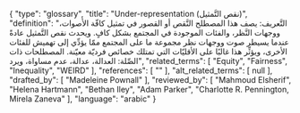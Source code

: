 {
    "type": "glossary",
    "title": "Under-representation (نقص التَّمثيل)",
    "definition": "التَّعريف: يصف هذا المصطلح النَّقص أو القصور في تمثيل كافّة الأصوات، ووجهات النَّظر، والفئات الموجودة في المجتمع بشكل كافٍ.  ويحدث نقص التَّمثيل عادةً عندما يسيطر صوت ووجهات نظر مجموعة ما على المجتمع ممّا يؤدِّي إلى تهميش للفئات الأخرى، ويؤثِّر هذا غالبًا على الأقليّات التي تمتلك خصائص فرديّة معيّنة.  المصطلحات ذات الصِّلة: العدالة، عدالة، عدم مساواة، ويرد",
    "related_terms": [
        "Equity",
        "Fairness",
        "Inequality",
        "WEIRD"
    ],
    "references": [
        ""
    ],
    "alt_related_terms": [
        null
    ],
    "drafted_by": [
        "Madeleine Pownall"
    ],
    "reviewed_by": [
        "Mahmoud Elsherif",
        "Helena Hartmann",
        "Bethan Iley",
        "Adam Parker",
        "Charlotte R. Pennington, Mirela Zaneva"
    ],
    "language": "arabic"
}